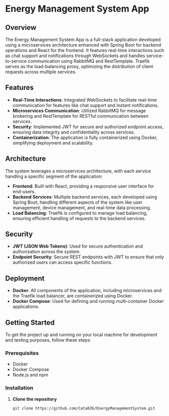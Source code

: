 # Energy Management System App

## Overview
The Energy Management System App is a full-stack application developed using a microservices architecture enhanced with Spring Boot for backend operations and React for the frontend. It features real-time interactions such as chat support and notifications through WebSockets and handles service-to-service communication using RabbitMQ and RestTemplate. Traefik serves as the load-balancing proxy, optimizing the distribution of client requests across multiple services.

## Features
- **Real-Time Interactions**: Integrated WebSockets to facilitate real-time communication for features like chat support and instant notifications.
- **Microservices Communication**: Utilized RabbitMQ for message brokering and RestTemplate for RESTful communication between services.
- **Security**: Implemented JWT for secure and authorized endpoint access, ensuring data integrity and confidentiality across services.
- **Containerization**: The application is fully containerized using Docker, simplifying deployment and scalability.

## Architecture
The system leverages a microservices architecture, with each service handling a specific segment of the application:
- **Frontend**: Built with React, providing a responsive user interface for end-users.
- **Backend Services**: Multiple backend services, each developed using Spring Boot, handling different aspects of the system like user management, device management, and real-time data processing.
- **Load Balancing**: Traefik is configured to manage load balancing, ensuring efficient handling of requests to the backend services.

## Security
- **JWT (JSON Web Tokens)**: Used for secure authentication and authorization across the system.
- **Endpoint Security**: Secure REST endpoints with JWT to ensure that only authorized users can access specific functions.

## Deployment
- **Docker**: All components of the application, including microservices and the Traefik load balancer, are containerized using Docker.
- **Docker Compose**: Used for defining and running multi-container Docker applications.

## Getting Started
To get the project up and running on your local machine for development and testing purposes, follow these steps:

### Prerequisites
- Docker
- Docker Compose
- Node.js and npm

### Installation
1. **Clone the repository**
   ```bash
   git clone https://github.com/Cata826/EnergyManagementSystem.git
